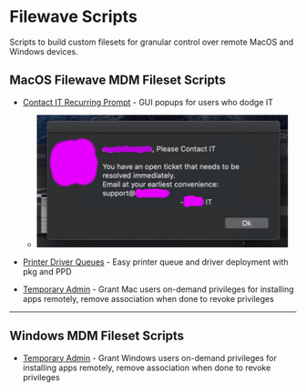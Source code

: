 # Filewave Scripts
Scripts to build custom filesets for granular control over remote MacOS and Windows devices.

## MacOS Filewave MDM Fileset Scripts
- [Contact IT Recurring Prompt](mac/contact-it-recurring-prompt) - GUI popups for users who dodge IT
  - ![Contact IT Prompt Filewave](mac/contact-it-recurring-prompt/contact-it-prompt.png)


- [Printer Driver Queues](mac/printer-drivers-queues) - Easy printer queue and driver deployment with pkg and PPD

- [Temporary Admin](mac/temporary-admin) - Grant Mac users on-demand privileges for installing apps remotely, remove association when done to revoke privileges

***

## Windows MDM Fileset Scripts
- [Temporary Admin](windows/temporary-admin) - Grant Windows users on-demand privileges for installing apps remotely, remove association when done to revoke privileges
